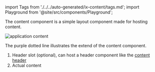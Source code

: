 
import Tags from './../../auto-generated/ix-content/tags.md';
import Playground from '@site/src/components/Playground';

The content component is a simple layout component made for hosting content.

![application content](https://www.figma.com/file/wEptRgAezDU1z80Cn3eZ0o/iX-Pattern-Illustrations?type=design&node-id=1759-25130&mode=design&t=UPXhDWuRHtygtfFI-11)

The purple dotted line illustrates the extend of the content component.

1. Header slot (optional), can host a header component like the [content header](../content-header.md)
2. Actual content




